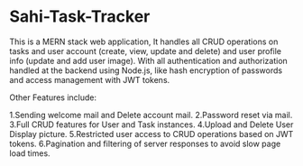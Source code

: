 # Sahi-Task-Tracker

This is a MERN stack web application, It handles all CRUD operations on tasks and user account (create, view, update and delete) and user profile info (update and add user image). With all authentication and authorization handled at the backend using Node.js, like hash encryption of passwords and access management with JWT tokens.

Other Features include:

  1.Sending welcome mail and Delete account mail.
  2.Password reset via mail.
  3.Full CRUD features for User and Task instances.
  4.Upload and Delete User Display picture.
  5.Restricted user access to CRUD operations based on JWT tokens.
  6.Pagination and filtering of server responses to avoid slow page load times.
